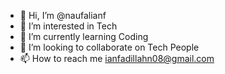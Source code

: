 - 👋 Hi, I’m @naufalianf
- 👀 I’m interested in Tech
- 🌱 I’m currently learning Coding
- 💞️ I’m looking to collaborate on Tech People
- 📫 How to reach me ianfadillahn08@gmail.com

<!---
naufalianf/naufalianf is a ✨ special ✨ repository because its `README.md` (this file) appears on your GitHub profile.
You can click the Preview link to take a look at your changes.
--->
